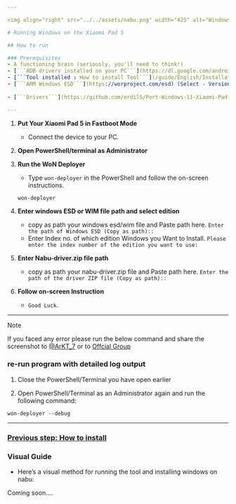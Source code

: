 ```yaml
---

<img align="right" src="../../assets/nabu.png" width="425" alt="Windows Running On A Xiaomi Pad 5">

# Running Windows on the Xiaomi Pad 5

## How to run

### Prerequisites
- A functioning brain (seriously, you'll need to think!)
- [```ADB drivers installed on your PC```](https://dl.google.com/android/repository/usb_driver_r13-windows.zip)
- [```Tool installed : How to install Tool```](/guide/English/Installation.md)
- [```ARM Windows ESD```](https://worproject.com/esd) (Select - Version:  ```11``` Build:  ```22631.2861``` Architecture:  ```ARM64``` Edition:  ```CLIENT``` Language:  ```select your language```)
    
- [```Drivers```](https://github.com/erdilS/Port-Windows-11-Xiaomi-Pad-5/releases/tag/Drivers)

---
```


1. **Put Your Xiaomi Pad 5 in Fastboot Mode**

   - Connect the device to your PC.

2. **Open PowerShell/terminal as Administrator**

3. **Run the WoN Deployer**

   - Type `won-deployer` in the PowerShell and follow the on-screen instructions.
    ```shell
   won-deployer
   ```
3. **Enter windows ESD or WIM file path and select edition**

   - copy as path your windows esd/wim file and Paste path here.
  `Enter the path of Windows ESD (Copy as path)::`
   - Enter Index no. of which edition Windows you Want to Install.
  `Please enter the index number of the edition you want to use:`


4. **Enter Nabu-driver.zip file path**

   - copy as path your nabu-driver.zip file and Paste path here.
  `Enter the path of the driver ZIP file (Copy as path)::`

5. **Follow on-screen Instruction**

   - `Good Luck`.

---

>[!NOTE]
> If you faced any error please run the below command and share the screenshot to [@ArKT_7](https://telegram.me/ArKT_7) or to [Offcial Group](https://telegram.me/nabuwoa)

### re-run program with detailed log output

   1. Close the PowerShell/Terminal you have open earlier

   2. Open PowerShell/Terminal as an Administrator again and run the following command:

   ```shell
   won-deployer --debug
   ```
---

### [Previous step: How to install](/guide/English/Installation.md)

### Visual Guide

- Here’s a visual method for running the tool and installing windows on nabu:

Coming soon....
